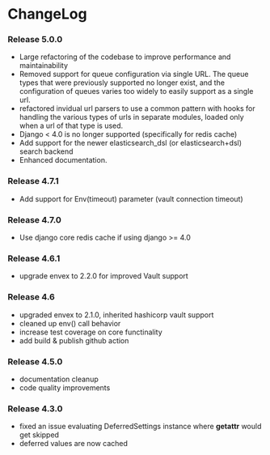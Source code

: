 # ChangeLog

### Release 5.0.0

- Large refactoring of the codebase to improve performance and maintainability
- Removed support for queue configuration via single URL.
  The queue types that were previously supported no longer exist, and the configuration of queues varies too widely to easily support as a single url.
- refactored invidual url parsers to use a common pattern with
  hooks for handling the various types of urls in separate modules, loaded only when a url of that type is used.
- Django < 4.0 is no longer supported (specifically for redis cache)
- Add support for the newer elasticsearch_dsl (or elasticsearch+dsl) search backend
- Enhanced documentation.

### Release 4.7.1

- Add support for Env(timeout) parameter (vault connection timeout)

### Release 4.7.0

- Use django core redis cache if using django >= 4.0

### Release 4.6.1

- upgrade envex to 2.2.0 for improved Vault support

### Release 4.6

- upgraded envex to 2.1.0, inherited hashicorp vault support
- cleaned up env() call behavior
- increase test coverage on core functinality
- add build & publish github action

### Release 4.5.0
  - documentation cleanup
  - code quality improvements

### Release 4.3.0
  - fixed an issue evaluating DeferredSettings instance where __getattr__ would get skipped
  - deferred values are now cached
